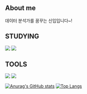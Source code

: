 ## About me

데이터 분석가를 꿈꾸는 신입입니다~!

## STUDYING

<img src="https://img.shields.io/badge/MySQL-4479A1?style=for-the-badge&logo=MySQL&logoColor=white"> <img src="https://img.shields.io/badge/Python-3776AB?style=for-the-badge&logo=Python&logoColor=white">

## TOOLS

<img src="https://img.shields.io/badge/VSCode-4479A1?style=for-the-badge&logo=vscode&logoColor=white"> <img src="https://img.shields.io/badge/github-181717?style=for-the-badge&logo=github&logoColor=white">



[![Anurag's GitHub stats](https://github-readme-stats.vercel.app/api?username=mathplanet&show_icons=true&theme=radical)](https://github.com/anuraghazra/github-readme-stats) [![Top Langs](https://github-readme-stats.vercel.app/api/top-langs/?username=mathplanet)](https://github.com/anuraghazra/github-readme-stats)
<!--
**mathplanet/mathplanet** is a ✨ _special_ ✨ repository because its `README.md` (this file) appears on your GitHub profile.

Here are some ideas to get you started:

- 🔭 I’m currently working on ...
- 🌱 I’m currently learning ...
- 👯 I’m looking to collaborate on ...
- 🤔 I’m looking for help with ...
- 💬 Ask me about ...
- 📫 How to reach me: ...
- 😄 Pronouns: ...
- ⚡ Fun fact: ...
-->
